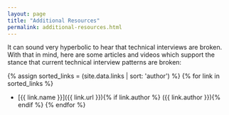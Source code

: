 ```yaml
---
layout: page
title: "Additional Resources"
permalink: additional-resources.html
---
```


It can sound very hyperbolic to hear that technical interviews are broken. With
that in mind, here are some articles and videos which support the stance that
current technical interview patterns are broken:

{% assign sorted_links = (site.data.links | sort: 'author') %}
{% for link in sorted_links %}
- [{{ link.name }}]({{ link.url }}){% if link.author %} ({{ link.author }}){% endif %}
{% endfor %}
